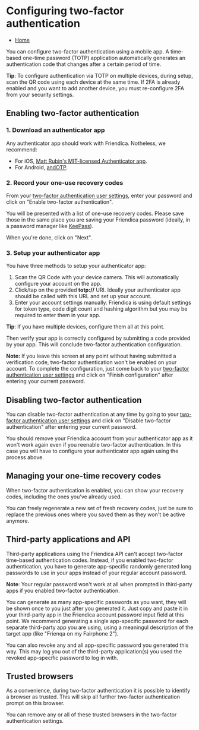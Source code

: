 # Configuring two-factor authentication

* [Home](help)

You can configure two-factor authentication using a mobile app.
A time-based one-time password (TOTP) application automatically generates an authentication code that changes after a certain period of time.

**Tip**: To configure authentication via TOTP on multiple devices, during setup, scan the QR code using each device at the same time.
If 2FA is already enabled and you want to add another device, you must re-configure 2FA from your security settings.

## Enabling two-factor authentication

### 1. Download an authenticator app

Any authenticator app should work with Friendica.
Notheless, we recommend:

 - For iOS, [Matt Rubin's MIT-licensed Authenticator app](https://mattrubin.me/authenticator).
 - For Android, [andOTP](https://github.com/andOTP/andOTP).
 
### 2. Record your one-use recovery codes

From your [two-factor authentication user settings](/settings/2fa), enter your password and click on "Enable two-factor authentication".

You will be presented with a list of one-use recovery codes.
Please save those in the same place you are saving your Friendica password (ideally, in a password manager like [KeePass](https://keepass.info)).

When you're done, click on "Next".

### 3. Setup your authenticator app

You have three methods to setup your authenticator app:

1. Scan the QR Code with your device camera.
   This will automatically configure your account on the app.
2. Click/tap on the provided **totp://** URl.
   Ideally your authenticator app should be called with this URL and set up your account.
3. Enter your account settings manually.
   Friendica is using default settings for token type, code digit count and hashing algorithm but you may be required to enter them in your app.

**Tip**: If you have multiple devices, configure them all at this point.

Then verify your app is correctly configured by submitting a code provided by your app.
This will conclude two-factor authentication configuration.

**Note:** If you leave this screen at any point without having submitted a verification code, two-factor authentication won't be enabled on your account.
To complete the configuration, just come back to your [two-factor authentication user settings](/settings/2fa) and click on "Finish configuration" after entering your current password.

## Disabling two-factor authentication

You can disable two-factor authentication at any time by going to your [two-factor authentication user settings](/settings/2fa) and click on "Disable two-factor authentication" after entering your current password.

You should remove your Friendica account from your authenticator app as it won't work again even if you reenable two-factor authentication.
In this case you will have to configure your authenticator app again using the process above.

## Managing your one-time recovery codes

When two-factor authentication is enabled, you can show your recovery codes, including the ones you've already used.

You can freely regenerate a new set of fresh recovery codes, just be sure to replace the previous ones where you saved them as they won't be active anymore.

## Third-party applications and API

Third-party applications using the Friendica API can't accept two-factor time-based authentication codes.
Instead, if you enabled two-factor authentication, you have to generate app-specific randomly generated long passwords to use in your apps instead of your regular account password.

**Note**: Your regular password won't work at all when prompted in third-party apps if you enabled two-factor authentication.

You can generate as many app-specific passwords as you want, they will be shown once to you just after you generated it.
Just copy and paste it in your third-party app in the Friendica account password input field at this point.
We recommend generating a single app-specific password for each separate third-party app you are using, using a meaningul description of the target app (like "Frienqa on my Fairphone 2").

You can also revoke any and all app-specific password you generated this way.
This may log you out of the third-party application(s) you used the revoked app-specific password to log in with.

## Trusted browsers

As a convenience, during two-factor authentication it is possible to identify a browser as trusted.
This will skip all further two-factor authentication prompt on this browser.

You can remove any or all of these trusted browsers in the two-factor authentication settings.
